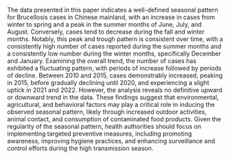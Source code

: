 The data presented in this paper indicates a well-defined seasonal pattern for Brucellosis cases in Chinese mainland, with an increase in cases from winter to spring and a peak in the summer months of June, July, and August. Conversely, cases tend to decrease during the fall and winter months. Notably, this peak and trough pattern is consistent over time, with a consistently high number of cases reported during the summer months and a consistently low number during the winter months, specifically December and January. Examining the overall trend, the number of cases has exhibited a fluctuating pattern, with periods of increase followed by periods of decline. Between 2010 and 2015, cases demonstrably increased, peaking in 2015, before gradually declining until 2020, and experiencing a slight uptick in 2021 and 2022. However, the analysis reveals no definitive upward or downward trend in the data. These findings suggest that environmental, agricultural, and behavioral factors may play a critical role in inducing the observed seasonal pattern, likely through increased outdoor activities, animal contact, and consumption of contaminated food products. Given the regularity of the seasonal pattern, health authorities should focus on implementing targeted preventive measures, including promoting awareness, improving hygiene practices, and enhancing surveillance and control efforts during the high transmission season.
